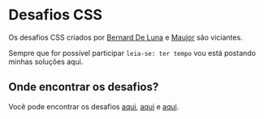 Desafios CSS
============

Os desafios CSS criados por [Bernard De Luna][1] e [Maujor][2] são viciantes.

Sempre que for possível participar `leia-se: ter tempo` vou está postando minhas soluções aqui.


Onde encontrar os desafios?
---------------------------

Você pode encontrar os desafios [aqui][3], [aqui][4] e [aqui][5].


  [1]: http://bernarddeluna.com/
  [2]: http://www.maujor.com
  [3]: http://www.maujor.com/blog/
  [4]: http://bernarddeluna.com/category/css/
  [5]: http://imasters.com.br/perfil/bernard-de-luna